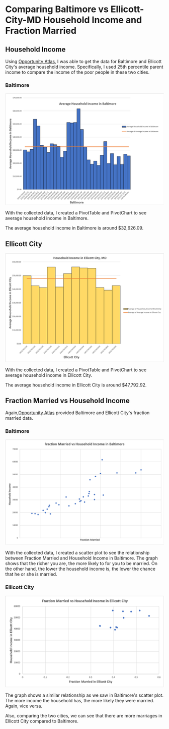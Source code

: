 # Comparing Baltimore vs Ellicott-City-MD Household Income and Fraction Married 

## Household Income

Using [Opportunity Atlas](https://www.opportunityatlas.org), I was able to get the data for Baltimore and Ellicott City's average household income.
Specifically, I used 25th percentile parent income to compare the income of the poor people in these two cities.

### Baltimore
![alt_text](https://github.com/ywonjun1021/Baltimore-vs-Ellicott-City-MD/blob/master/Baltimore%20Household%20Income.png)

With the collected data, I created a PivotTable and PivotChart to see average household income in Baltimore.

The average household income in Baltimore is around $32,626.09.

## Ellicott City
![alt_text](https://github.com/ywonjun1021/Baltimore-vs-Ellicott-City-MD/blob/master/Household%20Income%20Ellicott%20City.png)

With the collected data, I created a PivotTable and PivotChart to see average household income in Ellicott City.

The average household income in Ellicott City is around $47,792.92.


## Fraction Married vs Household Income 

Again,[Opportunity Atlas](https://www.opportunityatlas.org) provided Baltimore and Ellicott City's fraction married data. 

### Baltimore
![alt text](https://github.com/ywonjun1021/Baltimore-vs-Ellicott-City-MD/blob/master/Fraction%20Married%20vs%20Household%20Income%20(Bal).png)

With the collected data, I created a scatter plot to see the relationship between Fraction Married and Household Income in Baltimore.
The graph shows that the richer you are, the more likely to for you to be married. On the other hand, the lower the household income is, the lower the chance that he or she is married. 

### Ellicott City 
![alt text](https://github.com/ywonjun1021/Baltimore-vs-Ellicott-City-MD/blob/master/Fraction%20Married%20vs%20Household%20Income%20(EC).png)

The graph shows a similar relationship as we saw in Baltimore's scatter plot. The more income the household has, the more likely they were married. Again, vice versa. 

Also, comparing the two cities, we can see that there are more marriages in Ellicott City compared to Baltimore. 









